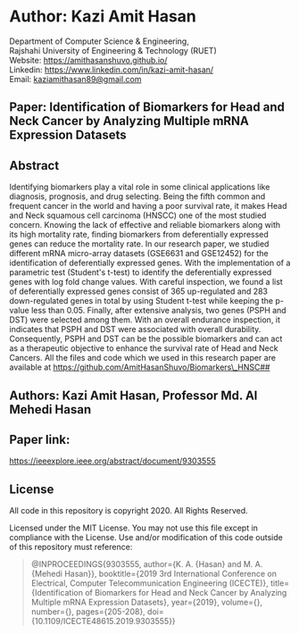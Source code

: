 # Author: Kazi Amit Hasan

Department of Computer Science & Engineering, </br>
Rajshahi University of Engineering & Technology (RUET) </br>
Website: https://amithasanshuvo.github.io/ </br>
Linkedin: https://www.linkedin.com/in/kazi-amit-hasan/ </br>
Email: kaziamithasan89@gmail.com

## Paper: Identification of Biomarkers for Head and Neck Cancer by Analyzing Multiple mRNA Expression Datasets

## Abstract
Identifying biomarkers play a vital role in some clinical applications like diagnosis, prognosis, and drug selecting. Being the fifth common and frequent cancer in the world and having a poor survival rate, it makes Head and Neck squamous cell carcinoma (HNSCC) one of the most studied concern. Knowing the lack of effective and reliable biomarkers along with its high mortality rate, finding biomarkers from deferentially expressed genes can reduce the mortality rate. In our research paper, we studied different mRNA micro-array datasets (GSE6631 and GSE12452) for the identification of deferentially expressed genes. With the implementation of a parametric test (Student's t-test) to identify the deferentially expressed genes with log fold change values. With careful inspection, we found a list of deferentially expressed genes consist of 365 up-regulated and 283 down-regulated genes in total by using Student t-test while keeping the p-value less than 0.05. Finally, after extensive analysis, two genes (PSPH and DST) were selected among them. With an overall endurance inspection, it indicates that PSPH and DST were associated with overall durability. Consequently, PSPH and DST can be the possible biomarkers and can act as a therapeutic objective to enhance the survival rate of Head and Neck Cancers. All the files and code which we used in this research paper are available at https://github.com/AmitHasanShuvo/Biomarkers\_HNSC##
## Authors: Kazi Amit Hasan, Professor Md. Al Mehedi Hasan

## Paper link: 
https://ieeexplore.ieee.org/abstract/document/9303555


## License
All code in this repository is copyright 2020. All Rights Reserved.

Licensed under the MIT License. You may not use this file except in compliance with the License. Use and/or modification of this code outside of this repository must reference:

> @INPROCEEDINGS{9303555,
  author={K. A. {Hasan} and M. A. {Mehedi Hasan}},
  booktitle={2019 3rd International Conference on Electrical, Computer   Telecommunication Engineering (ICECTE)}, 
  title={Identification of Biomarkers for Head and Neck Cancer by Analyzing Multiple mRNA Expression Datasets}, 
  year={2019},
  volume={},
  number={},
  pages={205-208},
  doi={10.1109/ICECTE48615.2019.9303555}}

